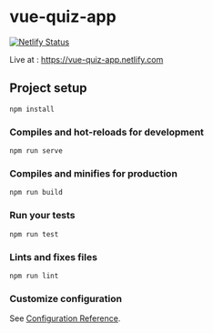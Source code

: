 # vue-quiz-app
[![Netlify Status](https://api.netlify.com/api/v1/badges/855198eb-a7df-4e35-bc0d-00782607736a/deploy-status)](https://app.netlify.com/sites/vue-quiz-app/deploys)

Live at : https://vue-quiz-app.netlify.com

## Project setup
```
npm install
```

### Compiles and hot-reloads for development
```
npm run serve
```

### Compiles and minifies for production
```
npm run build
```

### Run your tests
```
npm run test
```

### Lints and fixes files
```
npm run lint
```

### Customize configuration
See [Configuration Reference](https://cli.vuejs.org/config/).
